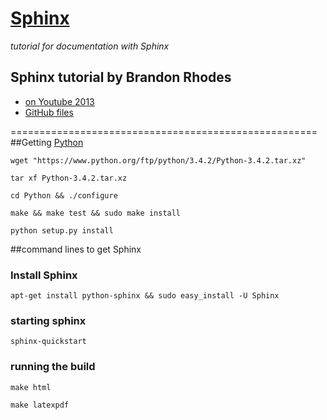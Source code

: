 # [Sphinx](http://sphinx-doc.org/latest/index.html)

_tutorial for documentation with Sphinx_
## Sphinx tutorial by Brandon Rhodes #

* [on Youtube 2013](https://www.youtube.com/watch?v=QNHM7q2hLh8)
* [GitHub files](https://github.com/brandon-rhodes/sphinx-tutorial)

=====================================================
##Getting [Python](https://www.python.org/)

`wget "https://www.python.org/ftp/python/3.4.2/Python-3.4.2.tar.xz"`

`tar xf Python-3.4.2.tar.xz`

`cd Python && ./configure`

`make && make test && sudo make install`

`python setup.py install`


##command lines to get Sphinx

### Install Sphinx #

`apt-get install python-sphinx && sudo easy_install -U Sphinx`

### starting sphinx #

`sphinx-quickstart`

### running the build #

`make html`

`make latexpdf`
